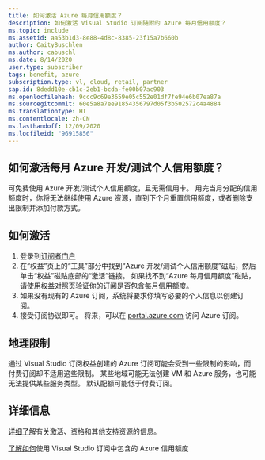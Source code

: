 ```yaml
---
title: 如何激活 Azure 每月信用额度？
description: 如何激活 Visual Studio 订阅随附的 Azure 每月信用额度？
ms.topic: include
ms.assetid: aa53b1d3-8e88-4d8c-8385-23f15a7b660b
author: CaityBuschlen
ms.author: cabuschl
ms.date: 8/14/2020
user.type: subscriber
tags: benefit, azure
subscription.type: vl, cloud, retail, partner
sap.id: 8dedd10e-cb1c-2eb1-bcda-fe00b07ac903
ms.openlocfilehash: 9ccc9c69e3659e05c552e01df7fe94e6b07ea87a
ms.sourcegitcommit: 60e5a8a7ee91854356797d05f3b502572c4a4884
ms.translationtype: HT
ms.contentlocale: zh-CN
ms.lasthandoff: 12/09/2020
ms.locfileid: "96915856"
---
```

## <a name="how-do-i-activate-my-monthly-azure-devtest-individual-credit"></a>如何激活每月 Azure 开发/测试个人信用额度？ 

可免费使用 Azure 开发/测试个人信用额度，且无需信用卡。 用完当月分配的信用额度时，你将无法继续使用 Azure 资源，直到下个月重置信用额度，或者删除支出限制并添加付款方式。  

## <a name="how-to-activate"></a>如何激活

1. 登录到[订阅者门户](https://my.visualstudio.com/benefits) 
1. 在“权益”页上的“工具”部分中找到“Azure 开发/测试个人信用额度”磁贴，然后单击“权益”磁贴底部的“激活”链接。 如果找不到“Azure 每月信用额度”磁贴，请使用[权益对照页](https://visualstudio.microsoft.com/vs/benefits/#azure?cat=visual-studio-enterprise-subscription)验证你的订阅是否包含每月信用额度。 
1. 如果没有现有的 Azure 订阅，系统将要求你填写必要的个人信息以创建订阅。  
1. 接受订阅协议即可。 将来，可以在 [portal.azure.com](https://portal.azure.com/) 访问 Azure 订阅。 

## <a name="geographic-restrictions"></a>地理限制 

通过 Visual Studio 订阅权益创建的 Azure 订阅可能会受到一些限制的影响，而付费订阅却不适用这些限制。 某些地域可能无法创建 VM 和 Azure 服务，也可能无法提供某些服务类型。 默认配额可能低于付费订阅。  

## <a name="more-information"></a>详细信息
[详细了解](https://docs.microsoft.com/visualstudio/subscriptions/vs-azure)有关激活、资格和其他支持资源的信息。  

[了解如何](https://azure.microsoft.com/pricing/member-offers/credit-for-visual-studio-subscribers/#azure-credits)使用 Visual Studio 订阅中包含的 Azure 信用额度  